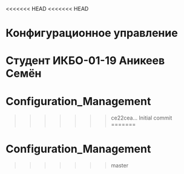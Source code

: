 <<<<<<< HEAD
<<<<<<< HEAD
# Конфигурационное управление
Студент ИКБО-01-19 
Аникеев Семён
=======
# Configuration_Management
>>>>>>> ce22cea... Initial commit
=======
# Configuration_Management
>>>>>>> master
